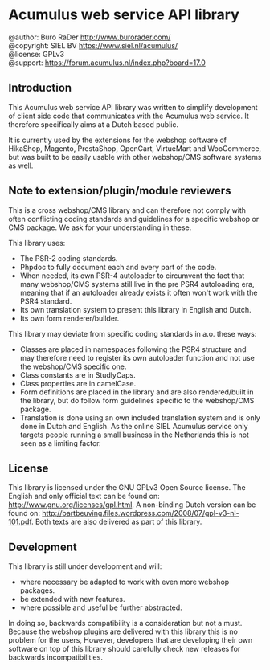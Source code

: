 Acumulus web service API library
================================

@author: Buro RaDer http://www.burorader.com/  
@copyright: SIEL BV https://www.siel.nl/acumulus/  
@license: GPLv3  
@support: https://forum.acumulus.nl/index.php?board=17.0  

Introduction
------------
This Acumulus web service API library was written to simplify development of
client side code that communicates with the Acumulus web service. It therefore
specifically aims at a Dutch based public.

It is currently used by the extensions for the webshop software of HikaShop,
Magento, PrestaShop, OpenCart, VirtueMart and WooCommerce, but was built to be
easily usable with other webshop/CMS software systems as well.

Note to extension/plugin/module reviewers
-----------------------------------------
This is a cross webshop/CMS library and can therefore not comply with often
conflicting coding standards and guidelines for a specific webshop or CMS
package. We ask for your understanding in these.

This library uses:

 - The PSR-2 coding standards.
 - Phpdoc to fully document each and every part of the code.
 - When needed, its own PSR-4 autoloader to circumvent the fact that many
   webshop/CMS systems still live in the pre PSR4 autoloading era, meaning that
   if an autoloader already exists it often won't work with the PSR4 standard.
 - Its own translation system to present this library in English and Dutch.
 - Its own form renderer/builder.
 
This library may deviate from specific coding standards in a.o. these ways:

 - Classes are placed in namespaces following the PSR4 structure and may
   therefore need to register its own autoloader function and not use the
   webshop/CMS specific one.
 - Class constants are in StudlyCaps.
 - Class properties are in camelCase.
 - Form definitions are placed in the library and are also rendered/built in
   the library, but do follow form guidelines specific to the webshop/CMS
   package.
 - Translation is done using an own included translation system and is only
   done in Dutch and English. As the online SIEL Acumulus service only targets
   people running a small business in the Netherlands this is not seen as a
   limiting factor.
   
License
-------
This library is licensed under the GNU GPLv3 Open Source license. The English
and only official text can be found on: http://www.gnu.org/licenses/gpl.html.
A non-binding Dutch version can be found on:
http://bartbeuving.files.wordpress.com/2008/07/gpl-v3-nl-101.pdf.
Both texts are also delivered as part of this library.

Development
------------
This library is still under development and will:

 - where necessary be adapted to work with even more webshop packages.
 - be extended with new features.
 - where possible and useful be further abstracted.

In doing so, backwards compatibility is a consideration but not a must. Because
the webshop plugins are delivered with this library this is no problem for the
users, However, developers that are developing their own software on top of this
library should carefully check new releases for backwards incompatibilities.
